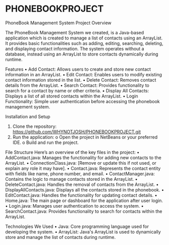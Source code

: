 # PHONEBOOKPROJECT

PhoneBook Management System
Project Overview

The PhoneBook Management System we created, is a Java-based application which is created to manage a list of contacts using an ArrayList. It provides basic functionalities such as adding, editing, searching, deleting, and displaying contact information. The system operates without a database, instead using an ArrayList to store contacts dynamically during runtime.

Features
•	Add Contact: Allows users to create and store new contact information in an ArrayList.
•	Edit Contact: Enables users to modify existing contact information stored in the list.
•	Delete Contact: Removes contact details from the ArrayList.
•	Search Contact: Provides functionality to search for a contact by name or other criteria.
•	Display All Contacts: Displays a list of all stored contacts within the ArrayList.
•	Login Functionality: Simple user authentication before accessing the phonebook management system.

Installation and Setup
1.	Clone the repository: https://github.com/WHYNOTJOSH/PHONEBOOKPROJECT.git
2.	Run the application:
o	Open the project in NetBeans or your preferred IDE.
o	Build and run the project.

File Structure
Here’s an overview of the key files in the project:
•	AddContact.java: Manages the functionality for adding new contacts to the ArrayList.
•	ConnectionClass.java: [Remove or update this if not used, or explain any role it may have].
•	Contact.java: Represents the contact entity with fields like name, phone number, and email.
•	ContactManager.java: Contains the logic to manage contacts stored in the ArrayList.
•	DeleteContact.java: Handles the removal of contacts from the ArrayList.
•	DisplayAllContacts.java: Displays all the contacts stored in the phonebook.
•	EditContact.java: Handles the functionality for updating contact details.
•	Home.java: The main page or dashboard for the application after user login.
•	Login.java: Manages user authentication to access the system.
•	SearchContact.java: Provides functionality to search for contacts within the ArrayList.

Technologies We Used
•	Java: Core programming language used for developing the system.
•	ArrayList: Java's ArrayList is used to dynamically store and manage the list of contacts during runtime.
